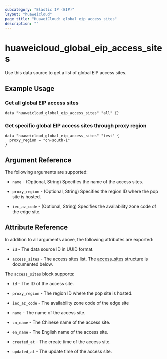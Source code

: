 ```yaml
---
subcategory: "Elastic IP (EIP)"
layout: "huaweicloud"
page_title: "HuaweiCloud: global_eip_access_sites"
description: ""
---
```


# huaweicloud_global_eip_access_sites

Use this data source to get a list of global EIP access sites.

## Example Usage

### Get all global EIP access sites

```hcl
data "huaweicloud_global_eip_access_sites" "all" {}
```

### Get specific global EIP access sites through proxy region

```hcl
data "huaweicloud_global_eip_access_sites" "test" {
  proxy_region = "cn-south-1"
}
```

## Argument Reference

The following arguments are supported:

* `name` - (Optional, String) Specifies the name of the access sites.

* `proxy_region` - (Optional, String) Specifies the region ID where the pop site is hosted.

* `iec_az_code` - (Optional, String) Specifies the availability zone code of the edge site.

## Attribute Reference

In addition to all arguments above, the following attributes are exported:

* `id` - The data source ID in UUID format.

* `access_sites` - The access sites list.
  The [access_sites](#attrblock--access_sites) structure is documented below.

<a name="attrblock--access_sites"></a>
The `access_sites` block supports:

* `id` - The ID of the access site.

* `proxy_region` - The region ID where the pop site is hosted.

* `iec_az_code` - The availability zone code of the edge site

* `name` - The name of the access site.

* `cn_name` - The Chinese name of the access site.

* `en_name` - The English name of the access site.

* `created_at` - The create time of the access site.

* `updated_at` - The update time of the access site.
